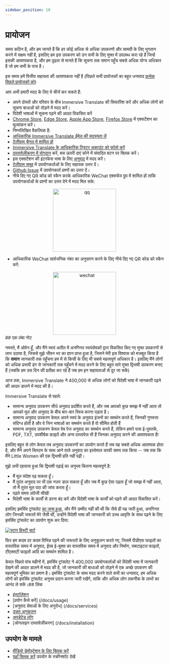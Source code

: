 ```yaml
---
sidebar_position: 10
---
```


# प्रायोजन

समय कठिन है, और हम जानते हैं कि हर कोई अधिक से अधिक उपकरणों और सामग्री के लिए भुगतान करने में सक्षम नहीं है, इसलिए हम इस उपकरण को उन सभी के लिए मुफ्त में उपलब्ध करा रहे हैं जिन्हें इसकी आवश्यकता है, और हम दृढ़ता से मानते हैं कि सूचना तक समान पहुँच सबसे अधिक योग्य अधिकार है जो हम सभी के पास है।

इस समय हमें वित्तीय सहायता की आवश्यकता नहीं है (पिछले सभी प्रायोजकों का बहुत धन्यवाद [प्रत्येक पिछले प्रायोजकों को](/docs/thanks))

आप अभी हमारी मदद के लिए ये चीजें कर सकते हैं:

- अपने दोस्तों और परिवार के बीच Immersive Translate की सिफारिश करें और अधिक लोगों को सूचना बाधाओं को तोड़ने में मदद करें।
- विदेशी भाषाओं में सूचना पढ़ने की आदत विकसित करें
- [Chrome Store](https://chrome.google.com/webstore/detail/immersive-translate/bpoadfkcbjbfhfodiogcnhhhpibjhbnh), [Edge Store](https://microsoftedge.microsoft.com/addons/detail/amkbmndfnliijdhojkpoglbnaaahippg), [Apple App Store](https://apps.apple.com/app/id6447957425), [Firefox Store](https://addons.mozilla.org/firefox/addon/immersive-translate/) में एक्सटेंशन का मूल्यांकन करें।
- निम्नलिखित वैकल्पिक है:
- [आधिकारिक Immersive Translate ईमेल की सदस्यता लें](https://immersivetranslate.substack.com/)
- [टेलीग्राम चैनल में शामिल हों](https://t.me/immersivetranslate)
- [Immersive Translate के आधिकारिक ट्विटर अकाउंट को फॉलो करें](https://twitter.com/immersivetran)
- [दस्तावेज़ीकरण में योगदान](https://immersivetranslate.com/) करें, बस ऊपरी दाएं कोने में संपादित बटन पर क्लिक करें।
- इस एक्सटेंशन की इंटरफेस भाषा के लिए [अनुवाद](https://crowdin.com/project/immersive-translate) में मदद करें।
- [टेलीग्राम समूह](https://t.me/+rq848Z09nehlOTgx) में उपयोगकर्ताओं के लिए सहायक उत्तर दें।
- [Github Issue](https://github.com/immersive-translate/immersive-translate/issues) में उपयोगकर्ता प्रश्नों का उत्तर दें।
- नीचे दिए गए QR कोड को स्कैन करके आधिकारिक WeChat एक्सचेंज ग्रुप में शामिल हों ताकि उपयोगकर्ताओं के प्रश्नों का उत्तर देने में मदद मिल सके:

<div align="center">
<img src="https://s.immersivetranslate.com/static/official-static/assets/wechat-contact.png" width="200" alt="qq"/>
</div>

- आधिकारिक WeChat सार्वजनिक नंबर का अनुसरण करने के लिए नीचे दिए गए QR कोड को स्कैन करें:

<div align="center">
<img src="https://s.immersivetranslate.com/static/official-static/assets/wechat-qrcode.jpg" width="200" alt="wechat"/>
</div>## एक लंबा नोट

नमस्ते, मैं ओवेन हूँ, और मैंने स्वयं अतीत में अनगिनत स्वयंसेवकों द्वारा विकसित किए गए मुफ्त उपकरणों से लाभ उठाया है, जिससे मुझे जीवन भर का ज्ञान प्राप्त हुआ है, जिसने मेरी इस विश्वास को मजबूत किया है कि **समान** जानकारी तक पहुँचना हम में से किसी के लिए भी सबसे महत्वपूर्ण अधिकार है। इसलिए मैंने लोगों को अधिक प्रभावी ढंग से जानकारी तक पहुँचने में मदद करने के लिए बहुत सारे मुफ्त द्विभाषी उपकरण बनाए हैं (जबकि हम उस दिन की प्रतीक्षा कर रहे हैं जब हम इन सहायताओं से दूर जा सकें)

आज तक, Immersive Translate ने 400,000 से अधिक लोगों को विदेशी भाषा में जानकारी पढ़ने की आदत डालने में मदद की है।

Immersive Translate से पहले:

- सामान्य अनुवाद उपकरण सीधे अनुवाद प्रदर्शित करते हैं, और जब आपको कुछ समझ में नहीं आता तो आपको मूल और अनुवाद के बीच बार-बार स्विच करना पड़ता है।
- सामान्य अनुवाद उपकरण केवल अपने स्वयं के अनुवाद इंजनों का समर्थन करते हैं, जिनकी गुणवत्ता संदिग्ध होती है और वे जिन भाषाओं का समर्थन करते हैं वो सीमित होती हैं
- सामान्य अनुवाद उपकरण केवल वेब पेज अनुवाद का समर्थन करते हैं, लेकिन हमारे पास ई-पुस्तकें, PDF, TXT, उपशीर्षक फ़ाइलें और अन्य दस्तावेज़ भी हैं जिनका अनुवाद करने की आवश्यकता है!

इसलिए बहुत से लोग केवल तब अनुवाद उपकरणों का उपयोग करते हैं जब यह सबसे अधिक आवश्यक होता है, और मैंने अपने सिस्टम के साथ आने वाले अनुवाद का इस्तेमाल काफी समय तक किया -- जब तक कि मैंने Little Women की एक द्विभाषी प्रति नहीं पढ़ी।

मुझे अभी एहसास हुआ कि द्विभाषी पढ़ाई का अनुभव कितना महत्वपूर्ण है:
- मैं मूल संदेश पढ़ सकता हूँ।
- मैं तुरंत अनुवाद पर भी एक नज़र डाल सकता हूँ और जब मैं कुछ ऐसा पढ़ता हूँ जो समझ में नहीं आता, तो मैं तुरंत मूल पाठ की जांच करता हूँ।
- पढ़ते समय अंग्रेजी सीखें!
- विदेशी भाषा के कार्यों से डरना बंद करें और विदेशी भाषा के कार्यों को पढ़ने की आदत विकसित करें।

इसलिए इमर्सिव ट्रांसलेट [का जन्म हुआ](https://twitter.com/OwenYoungZh/status/1588792579596111872), और मैंने उम्मीद नहीं की थी कि जैसे ही यह जारी हुआ, अनगिनत लोग जिनकी जरूरतें मेरे जैसी थीं, उन्होंने विदेशी भाषा की जानकारी को उच्च आवृत्ति के साथ पढ़ने के लिए इमर्सिव ट्रांसलेट का उपयोग शुरू कर दिया:

[![स्टार हिस्ट्री चार्ट](https://api.star-history.com/svg?repos=immersive-translate/immersive-translate\&type=Date)](https://star-history.com/#immersive-translate/immersive-translate\&Date)

फिर हम कदम दर कदम विभिन्न पढ़ने की जरूरतों के लिए अनुकूलन करते गए, जिसमें पीडीएफ फाइलों का वास्तविक समय में अनुवाद, ईपब ई-बुक्स का वास्तविक समय में अनुवाद और निर्माण, सबटाइटल फाइलों, टीएक्सटी फाइलों आदि का समर्थन शामिल है।

केवल पिछले पांच महीनों में, इमर्सिव ट्रांसलेट ने 400,000 उपयोगकर्ताओं को विदेशी भाषा में जानकारी देखने की आदत डालने में मदद की है, जो जानकारी की बाधाओं को तोड़ने में एक अच्छे उपकरण की महत्वपूर्ण भूमिका का प्रमाण है। इमर्सिव ट्रांसलेट के साथ मदद करने वाले सभी का धन्यवाद, हम अधिक लोगों को इमर्सिव ट्रांसलेट अनुभव प्रदान करना जारी रखेंगे, ताकि और अधिक लोग तकनीक के लाभों का आनंद ले सकें।## लिंक

- [इंस्टॉलेशन](/docs/installation)
- [प्रयोग कैसे करें] (/docs/usage)
- [अनुवाद सेवाओं के लिए अनुरोध] (/docs/services)
- [उन्नत अनुकूलन](/docs/advanced)
- [अपडेटेड लॉग](/docs/CHANGELOG)
- [ऑनलाइन दस्तावेज़ीकरण] (/docs/installation)

## उपयोग के मामले

- [वीडियो डेमोंस्ट्रेशन के लिए क्लिक करें](https://www.youtube.com/watch?v=sQevumpUprc)
- [यहाँ क्लिक करें](/docs/usecase) उपयोग के स्क्रीनशॉट देखें